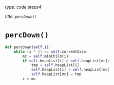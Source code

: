 _type: code steps4_

_title: `percDown()`_
# `percDown()`
```python
def percDown(self,i):
    while (i * 2) <= self.currentSize:
        mc = self.minChild(i) 
        if self.heapList[i] > self.heapList[mc]: 
            tmp = self.heapList[i] 
            self.heapList[i] = self.heapList[mc]
            self.heapList[mc] = tmp 
        i = mc 
```
